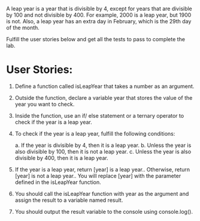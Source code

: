 A leap year is a year that is divisible by 4, except for years that are divisible by 100 and not divisible by 400. For example, 2000 is a leap year, but 1900 is not. Also, a leap year has an extra day in February, which is the 29th day of the month.

Fulfill the user stories below and get all the tests to pass to complete the lab.

# User Stories:

1. Define a function called isLeapYear that takes a number as an argument.

2. Outside the function, declare a variable year that stores the value of the year you want to check.

3. Inside the function, use an if/ else statement or a ternary operator to check if the year is a leap year.

4. To check if the year is a leap year, fulfill the following conditions:

    a. If the year is divisible by 4, then it is a leap year.
    b. Unless the year is also divisible by 100, then it is not a leap year.
    c. Unless the year is also divisible by 400, then it is a leap year.

5. If the year is a leap year, return [year] is a leap year.. Otherwise, return [year] is not a leap year.. You will replace [year] with the parameter defined in the isLeapYear function.

6. You should call the isLeapYear function with year as the argument and assign the result to a variable named result.

7. You should output the result variable to the console using console.log().
